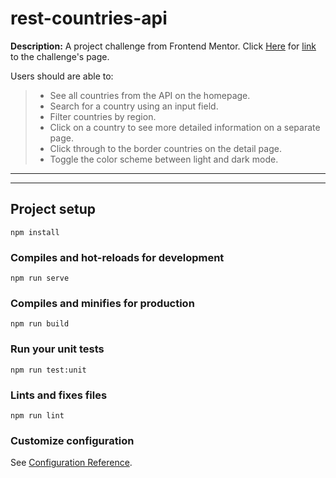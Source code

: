 # rest-countries-api

__Description:__
A project challenge from Frontend Mentor. Click [Here](https://www.frontendmentor.io/challenges/rest-countries-api-with-color-theme-switcher-5cacc469fec04111f7b848ca) for [link](https://www.frontendmentor.io/challenges/rest-countries-api-with-color-theme-switcher-5cacc469fec04111f7b848ca) to the challenge's page.

Users should are able to:
> * See all countries from the API on the homepage.
> * Search for a country using an input field.
> * Filter countries by region.
> * Click on a country to see more detailed information on a separate page.
> * Click through to the border countries on the detail page.
> * Toggle the color scheme between light and dark mode.

---
___

## Project setup
```
npm install
```

### Compiles and hot-reloads for development
```
npm run serve
```

### Compiles and minifies for production
```
npm run build
```

### Run your unit tests
```
npm run test:unit
```

### Lints and fixes files
```
npm run lint
```

### Customize configuration
See [Configuration Reference](https://cli.vuejs.org/config/).

